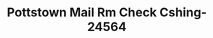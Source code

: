 ---
f_zip-code: 19464
f_state-code: PA
title: Pottstown Mail Rm Check Cshing-24564
f_phone: 610-326-1111
f_city-only: Pottstown
f_address: 319 E High Street Rm Checkcsh Pottstown
f_location-unique-id: '24564'
slug: pottstown-mail-rm-check-cshing-24564
updated-on: '2024-05-30T13:46:58.046Z'
created-on: '2024-05-30T13:36:59.803Z'
published-on: '2024-05-30T13:54:32.469Z'
f_city-state: cms/city/pottstown-pa.md
f_company: cms/company/pottstown-mail-rm-check-cshing.md
f_state: cms/state/pennsylvania.md
layout: '[payday-loan].html'
tags: payday-loan
---